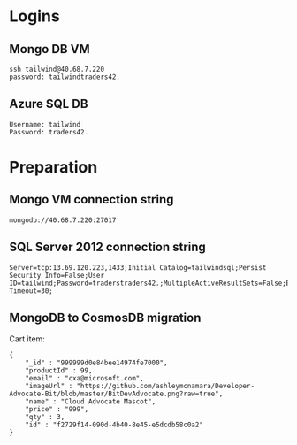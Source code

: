 # Logins

## Mongo DB VM

```
ssh tailwind@40.68.7.220
password: tailwindtraders42.
```

## Azure SQL DB

```
Username: tailwind
Password: traders42.
```

# Preparation

## Mongo VM connection string

```
mongodb://40.68.7.220:27017
```

## SQL Server 2012 connection string

```
Server=tcp:13.69.120.223,1433;Initial Catalog=tailwindsql;Persist Security Info=False;User ID=tailwind;Password=traderstraders42.;MultipleActiveResultSets=False;Encrypt=True;TrustServerCertificate=True;Connection Timeout=30;
```

## MongoDB to CosmosDB migration

Cart item:

```
{
	"_id" : "999999d0e84bee14974fe7000",
	"productId" : 99,
	"email" : "cxa@microsoft.com",
	"imageUrl" : "https://github.com/ashleymcnamara/Developer-Advocate-Bit/blob/master/BitDevAdvocate.png?raw=true",
	"name" : "Cloud Advocate Mascot",
	"price" : "999",
	"qty" : 3,
	"id" : "f2729f14-090d-4b40-8e45-e5dcdb58c0a2"
}
```